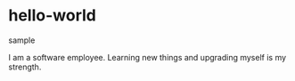 # hello-world
sample

I am a software employee. Learning new things and upgrading myself is my strength.


